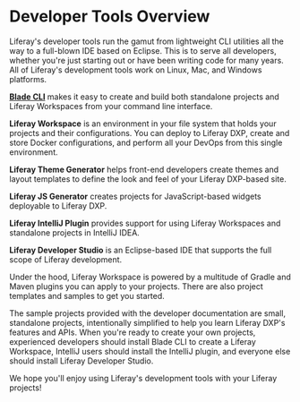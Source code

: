 # Developer Tools Overview

Liferay's developer tools run the gamut from lightweight CLI utilities all the way to a full-blown IDE based on Eclipse. This is to serve all developers, whether you're just starting out or have been writing code for many years. All of Liferay's development tools work on Linux, Mac, and Windows platforms.

<!-- JR: the mental image I have from all these tools (initially) is a variety of jigsaw puzzle pieces that I don't (yet) see how they piece together. Perhaps by presenting them with more structure, it can help guide a reader to build a better mental model for how all these tools relate to (and don't duplicate) one another. In some ideal world we have a nice diagram that visualizes how these tools relate to one another. One off the cuff organizational model:

# Title

(intro paragraph)

## General Development Tools

### Blade CLI

Blade CLi is x. Use it to do a, b, and c quickly and efficiently.

### Liferay Workspace

## Frontend Tooling

### Theme Generator

### JS Generator

## IDE Plugins

### IntelliJ Plugin

### Dev Studio
-->

[**Blade CLI**](./blade-cli/installing-and-updating-blade-cli.md) makes it easy to create and build both standalone projects and Liferay Workspaces from your command line interface.

**Liferay Workspace** is an environment in your file system that holds your projects and their configurations. You can deploy to Liferay DXP, create and store Docker configurations, and perform all your DevOps from this single environment.

**Liferay Theme Generator** helps front-end developers create themes and layout templates to define the look and feel of your Liferay DXP-based site.

**Liferay JS Generator** creates projects for JavaScript-based widgets deployable to Liferay DXP.

**Liferay IntelliJ Plugin** provides support for using Liferay Workspaces and standalone projects in IntelliJ IDEA.

**Liferay Developer Studio** is an Eclipse-based IDE that supports the full scope of Liferay development.

Under the hood, Liferay Workspace is powered by a multitude of Gradle and Maven plugins you can apply to your projects. There are also project templates and samples to get you started.

The sample projects provided with the developer documentation are small, standalone projects, intentionally simplified to help you learn Liferay DXP's features and APIs. When you're ready to create your own projects, experienced developers should install Blade CLI to create a Liferay Workspace, IntelliJ users should install the IntelliJ plugin, and everyone else should install Liferay Developer Studio.

We hope you'll enjoy using Liferay's development tools with your Liferay projects!
